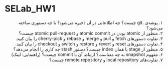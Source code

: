 # SELab_HW1

<div dir="rtl">
    ۱. پوشه‌ی .git چیست؟ چه اطلاعاتی در آن ذخیره می‌شود؟ با چه دستوری ساخته می‌شود؟</br>
    ۲. منظور از atomic بودن در atomic commit و atomic pull-request چیست؟</br>
    ۳. تفاوت دستورهای fetch و pull و merge و rebase و cherry-pick را بیان کنید.</br>
    ۴. تفاوت دستورهای reset و revert و restore و switch و checkout را بیان کنید.</br>
    ۵. منظور از stage یا همان index چیست؟ دستور stash چه کاری را انجام می‌دهد؟</br>
    ۶. مفهوم snapshot به چه معناست؟ ارتباط آن با commit چیست؟ (راهنمایی: لینک)</br>
    ۷. تفاوت‌های local repository و remote repository چیست؟</br>

</div>
